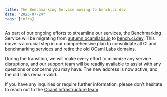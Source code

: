```yaml
---
title: The Benchmarking Service moving to bench.ci.dev
date: "2023-07-24"
tags: [infra]
---
```


As part of our ongoing efforts to streamline our services, the Benchmarking Service will be migrating from [autumn.ocamllabs.io](https://autumn.ocamllabs.io) to [bench.ci.dev](https://bench.ci.dev). This move is a crucial step in our comprehensive plan to consolidate all CI and benchmarking services and retire the old OCaml Labs domains.

During the transition, we will make every effort to minimize any service disruptions, and our support team will be readily available to assist with any questions or concerns you may have. The new address is now active, and the old links remain valid.

If you have any inquiries or require further information, please don't hesitate to reach out to the [Ocaml Infrastructure team](https://github.com/ocaml/infrastructure/issues).

